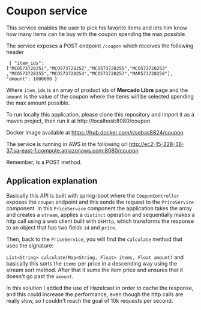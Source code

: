 # Coupon service

This service enables the user to pick his favorite items and lets him know how many items can he buy with the coupon spending the max possible.

The service exposes a POST endpoint `/coupon` which receives the following header

` { "item_ids": ["MCO573728251","MCO573728252","MCO573728255","MCO573728253"
,"MCO573728255","MCO573728254","MCO573728257","MAR573728258"],
"amount": 1000000
}` 

Where `item_ids` is an array of product ids of **Mercado Libre** page and the `amount` is the value of the coupon where the items will be selected spending the max amount possible.

To run locally this application, please clone this repository and import it as a maven project, then run it at 
http://localhost:8080/coupon

Docker image available at https://hub.docker.com/r/sebas8824/coupon

The service is running in AWS in the following url 
http://ec2-15-228-36-37.sa-east-1.compute.amazonaws.com:8080/coupon

Remember, is a POST method.

## Application explanation

Basically this API is built with spring-boot where the `CouponController`
exposes the `coupon` endpoint and this sends the request to the `PriceService` component.
In this `PriceService` component the application takes the array and creates a `stream`, applies 
a `distinct` operation and sequentially makes a http call using a web client built with `OkHttp`, which 
transforms the response to an object that has two fields `id` and `price`.

Then, back to the `PriceService`, you will find the `calculate` method that uses the signature:

`List<String> calculate(Map<String, Float> items, Float amount)` and basically this sorts the `items` per price in a descending
way using the stream sort method. After that it sums the item price and ensures that it doesn't go past the `amount`.

In this solution I added the use of Hazelcast in order to cache the response, and this could increase the performance, even though
the http calls are really slow, so I couldn't reach the goal of 10k requests per second.